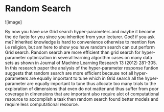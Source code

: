 # Random Search
![image]

By now you have use Grid search hyper-parameters and maybe it become the de facto for you since you inherited from your lecturer. God! if you ask me? inherited knowledge is hard to convenience otherwise to mention few i.e religion, but am here to show you have random search can out perform Grid search.
Random search are more efficient than grid search for hyper-parameter optimization  in several learning algorithm cases on many data sets as shown in Journal of Machine Learning Research 13 (2012) 281-305. 
In this research paper the analysis of the hyper-parameter response funtion suggests that random search are more efficient because not all hyper-parameters are equally important to tune which in Grid search all the hyper-parameter are equally important to tune thus allocate too many trials to the exploration of dimensions that even do not matter and thus suffer from poor coverage in dimensions that are important also require alot of computational resource to accomplish a task then random search found better models and require less computational resource.
